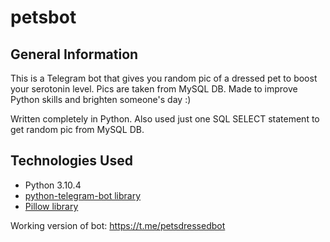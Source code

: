 # petsbot

## General Information

This is a Telegram bot that gives you random pic of a dressed pet to boost your serotonin level. Pics are taken from MySQL DB. Made to improve Python skills and brighten someone's day :)

Written completely in Python. Also used just one SQL SELECT statement to get random pic from MySQL DB.

## Technologies Used

* Python 3.10.4
* [python-telegram-bot library](https://github.com/python-telegram-bot/python-telegram-bot)
* [Pillow library](https://github.com/python-pillow/Pillow)


Working version of bot: https://t.me/petsdressedbot
